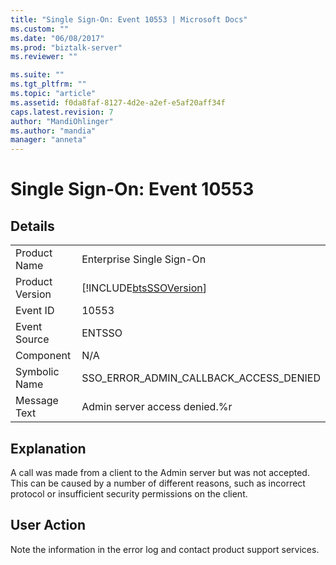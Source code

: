 ```yaml
---
title: "Single Sign-On: Event 10553 | Microsoft Docs"
ms.custom: ""
ms.date: "06/08/2017"
ms.prod: "biztalk-server"
ms.reviewer: ""

ms.suite: ""
ms.tgt_pltfrm: ""
ms.topic: "article"
ms.assetid: f0da8faf-8127-4d2e-a2ef-e5af20aff34f
caps.latest.revision: 7
author: "MandiOhlinger"
ms.author: "mandia"
manager: "anneta"
---
```

# Single Sign-On: Event 10553
## Details  
  
|                 |                                                            |
|-----------------|------------------------------------------------------------|
|  Product Name   |                 Enterprise Single Sign-On                  |
| Product Version | [!INCLUDE[btsSSOVersion](../includes/btsssoversion-md.md)] |
|    Event ID     |                           10553                            |
|  Event Source   |                           ENTSSO                           |
|    Component    |                            N/A                             |
|  Symbolic Name  |           SSO_ERROR_ADMIN_CALLBACK_ACCESS_DENIED           |
|  Message Text   |               Admin server access denied.%r                |
  
## Explanation  
 A call was made from a client to the Admin server but was not accepted. This can be caused by a number of different reasons, such as incorrect protocol or insufficient security permissions on the client.  
  
## User Action  
 Note the information in the error log and contact product support services.